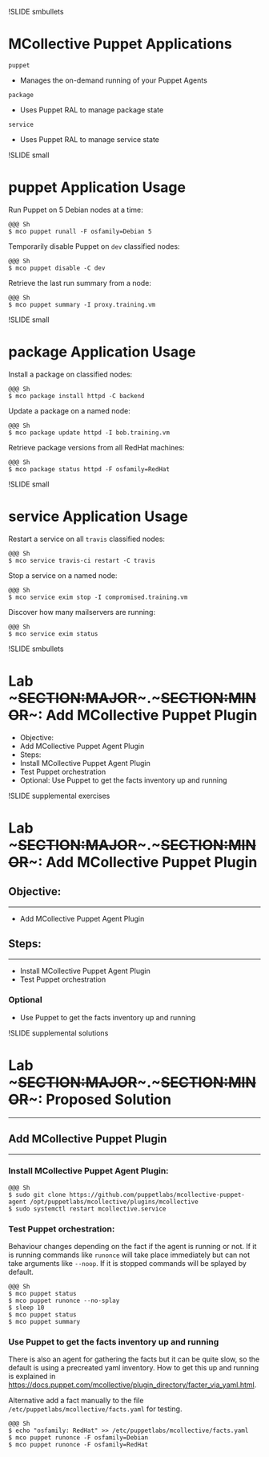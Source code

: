 !SLIDE smbullets
# MCollective Puppet Applications

`puppet`

* Manages the on-demand running of your Puppet Agents

`package`

* Uses Puppet RAL to manage package state

`service`

* Uses Puppet RAL to manage service state


!SLIDE small
# puppet Application Usage

Run Puppet on 5 Debian nodes at a time:

    @@@ Sh
    $ mco puppet runall -F osfamily=Debian 5

Temporarily disable Puppet on `dev` classified nodes:

    @@@ Sh
    $ mco puppet disable -C dev

Retrieve the last run summary from a node:

    @@@ Sh
    $ mco puppet summary -I proxy.training.vm


!SLIDE small
# package Application Usage

Install a package on classified nodes:

    @@@ Sh
    $ mco package install httpd -C backend

Update a package on a named node:

    @@@ Sh
    $ mco package update httpd -I bob.training.vm

Retrieve package versions from all RedHat machines:

    @@@ Sh
    $ mco package status httpd -F osfamily=RedHat


!SLIDE small
# service Application Usage

Restart a service on all `travis` classified nodes:

    @@@ Sh
    $ mco service travis-ci restart -C travis

Stop a service on a named node:

    @@@ Sh
    $ mco service exim stop -I compromised.training.vm

Discover how many mailservers are running:

    @@@ Sh
    $ mco service exim status


!SLIDE smbullets 
# Lab ~~~SECTION:MAJOR~~~.~~~SECTION:MINOR~~~: Add MCollective Puppet Plugin 

* Objective:
 * Add MCollective Puppet Agent Plugin
* Steps:
 * Install MCollective Puppet Agent Plugin
 * Test Puppet orchestration
 * Optional: Use Puppet to get the facts inventory up and running


!SLIDE supplemental exercises
# Lab ~~~SECTION:MAJOR~~~.~~~SECTION:MINOR~~~: Add MCollective Puppet Plugin

## Objective:

****

* Add MCollective Puppet Agent Plugin

## Steps:

****

* Install MCollective Puppet Agent Plugin
* Test Puppet orchestration

### Optional

* Use Puppet to get the facts inventory up and running


!SLIDE supplemental solutions
# Lab ~~~SECTION:MAJOR~~~.~~~SECTION:MINOR~~~: Proposed Solution

****

## Add MCollective Puppet Plugin

****

### Install MCollective Puppet Agent Plugin:

    @@@ Sh
    $ sudo git clone https://github.com/puppetlabs/mcollective-puppet-agent /opt/puppetlabs/mcollective/plugins/mcollective
    $ sudo systemctl restart mcollective.service

### Test Puppet orchestration:

Behaviour changes depending on the fact if the agent is running or not. If it is running commands like `runonce` will take
place immediately but can not take arguments like `--noop`. If it is stopped commands will be splayed by default.

    @@@ Sh
    $ mco puppet status
    $ mco puppet runonce --no-splay
    $ sleep 10
    $ mco puppet status
    $ mco puppet summary

### Use Puppet to get the facts inventory up and running

There is also an agent for gathering the facts but it can be quite slow, so the default is using a precreated yaml inventory.
How to get this up and running is explained in https://docs.puppet.com/mcollective/plugin_directory/facter_via_yaml.html.

Alternative add a fact manually to the file `/etc/puppetlabs/mcollective/facts.yaml` for testing.

    @@@ Sh
    $ echo "osfamily: RedHat" >> /etc/puppetlabs/mcollective/facts.yaml
    $ mco puppet runonce -F osfamily=Debian
    $ mco puppet runonce -F osfamily=RedHat
